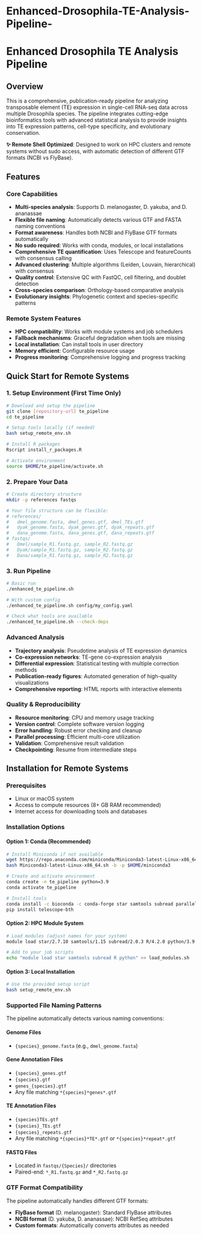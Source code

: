 # Enhanced-Drosophila-TE-Analysis-Pipeline-
# Enhanced Drosophila TE Analysis Pipeline

## Overview

This is a comprehensive, publication-ready pipeline for analyzing transposable element (TE) expression in single-cell RNA-seq data across multiple Drosophila species. The pipeline integrates cutting-edge bioinformatics tools with advanced statistical analysis to provide insights into TE expression patterns, cell-type specificity, and evolutionary conservation.

**✨ Remote Shell Optimized**: Designed to work on HPC clusters and remote systems without sudo access, with automatic detection of different GTF formats (NCBI vs FlyBase).

## Features

### Core Capabilities
- **Multi-species analysis**: Supports D. melanogaster, D. yakuba, and D. ananassae
- **Flexible file naming**: Automatically detects various GTF and FASTA naming conventions
- **Format awareness**: Handles both NCBI and FlyBase GTF formats automatically
- **No sudo required**: Works with conda, modules, or local installations
- **Comprehensive TE quantification**: Uses Telescope and featureCounts with consensus calling
- **Advanced clustering**: Multiple algorithms (Leiden, Louvain, hierarchical) with consensus
- **Quality control**: Extensive QC with FastQC, cell filtering, and doublet detection
- **Cross-species comparison**: Orthology-based comparative analysis
- **Evolutionary insights**: Phylogenetic context and species-specific patterns

### Remote System Features
- **HPC compatibility**: Works with module systems and job schedulers
- **Fallback mechanisms**: Graceful degradation when tools are missing
- **Local installation**: Can install tools in user directory
- **Memory efficient**: Configurable resource usage
- **Progress monitoring**: Comprehensive logging and progress tracking

## Quick Start for Remote Systems

### 1. Setup Environment (First Time Only)
```bash
# Download and setup the pipeline
git clone [repository-url] te_pipeline
cd te_pipeline

# Setup tools locally (if needed)
bash setup_remote_env.sh

# Install R packages
Rscript install_r_packages.R

# Activate environment
source $HOME/te_pipeline/activate.sh
```

### 2. Prepare Your Data
```bash
# Create directory structure
mkdir -p references fastqs

# Your file structure can be flexible:
# references/
#   dmel_genome.fasta, dmel_genes.gtf, dmel_TEs.gtf
#   dyak_genome.fasta, dyak_genes.gtf, dyak_repeats.gtf  
#   dana_genome.fasta, dana_genes.gtf, dana_repeats.gtf
# fastqs/
#   Dmel/sample_R1.fastq.gz, sample_R2.fastq.gz
#   Dyak/sample_R1.fastq.gz, sample_R2.fastq.gz
#   Dana/sample_R1.fastq.gz, sample_R2.fastq.gz
```

### 3. Run Pipeline
```bash
# Basic run
./enhanced_te_pipeline.sh

# With custom config
./enhanced_te_pipeline.sh config/my_config.yaml

# Check what tools are available
./enhanced_te_pipeline.sh --check-deps
```

### Advanced Analysis
- **Trajectory analysis**: Pseudotime analysis of TE expression dynamics
- **Co-expression networks**: TE-gene co-expression analysis
- **Differential expression**: Statistical testing with multiple correction methods
- **Publication-ready figures**: Automated generation of high-quality visualizations
- **Comprehensive reporting**: HTML reports with interactive elements

### Quality & Reproducibility
- **Resource monitoring**: CPU and memory usage tracking
- **Version control**: Complete software version logging
- **Error handling**: Robust error checking and cleanup
- **Parallel processing**: Efficient multi-core utilization
- **Validation**: Comprehensive result validation
- **Checkpointing**: Resume from intermediate steps

## Installation for Remote Systems

### Prerequisites
- Linux or macOS system
- Access to compute resources (8+ GB RAM recommended)
- Internet access for downloading tools and databases

### Installation Options

#### Option 1: Conda (Recommended)
```bash
# Install Miniconda if not available
wget https://repo.anaconda.com/miniconda/Miniconda3-latest-Linux-x86_64.sh
bash Miniconda3-latest-Linux-x86_64.sh -b -p $HOME/miniconda3

# Create and activate environment
conda create -n te_pipeline python=3.9
conda activate te_pipeline

# Install tools
conda install -c bioconda -c conda-forge star samtools subread parallel
pip install telescope-bth
```

#### Option 2: HPC Module System
```bash
# Load modules (adjust names for your system)
module load star/2.7.10 samtools/1.15 subread/2.0.3 R/4.2.0 python/3.9

# Add to your job scripts
echo "module load star samtools subread R python" >> load_modules.sh
```

#### Option 3: Local Installation
```bash
# Use the provided setup script
bash setup_remote_env.sh
```

### Supported File Naming Patterns

The pipeline automatically detects various naming conventions:

#### Genome Files
- `{species}_genome.fasta` (e.g., `dmel_genome.fasta`)

#### Gene Annotation Files  
- `{species}_genes.gtf`
- `{species}.gtf` 
- `genes_{species}.gtf`
- Any file matching `*{species}*genes*.gtf`

#### TE Annotation Files
- `{species}TEs.gtf`
- `{species}_TEs.gtf`
- `{species}_repeats.gtf`
- Any file matching `*{species}*TE*.gtf` or `*{species}*repeat*.gtf`

#### FASTQ Files
- Located in `fastqs/{Species}/` directories
- Paired-end: `*_R1.fastq.gz` and `*_R2.fastq.gz`

### GTF Format Compatibility

The pipeline automatically handles different GTF formats:

- **FlyBase format** (D. melanogaster): Standard FlyBase attributes
- **NCBI format** (D. yakuba, D. ananassae): NCBI RefSeq attributes
- **Custom formats**: Automatically converts attributes as needed
